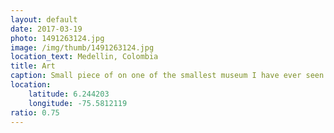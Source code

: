 ```yaml
---
layout: default
date: 2017-03-19
photo: 1491263124.jpg
image: /img/thumb/1491263124.jpg
location_text: Medellin, Colombia
title: Art
caption: Small piece of on one of the smallest museum I have ever seen.
location:
    latitude: 6.244203
    longitude: -75.5812119
ratio: 0.75
---
```

